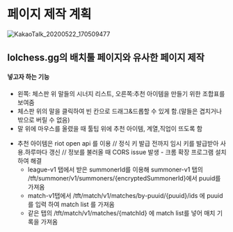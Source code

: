 # 페이지 제작 계획  

![KakaoTalk_20200522_170509477](https://user-images.githubusercontent.com/65073518/82647886-cc2ce600-9c51-11ea-9b46-686886c7da69.jpg)  

## lolchess.gg의 배치툴 페이지와 유사한 페이지 제작  


#### 넣고자 하는 기능
- 왼쪽: 체스판 위 말들의 시너지 리스트, 오른쪽:추천 아이템을 만들기 위한 조합표를 보여줌
- 체스판 위의 말을 클릭하여 빈 칸으로 드래그&드롭할 수 있게 함.(말들은 겹치거나 밖으로 버릴 수 없음)
- 말 위에 마우스를 올렸을 때 툴팁 위에 추천 아이템, 계열,직업이 뜨도록 함

+ 추천 아이템은 riot open api 를 이용   // 정식 키 발급 전까지 임시 키를 발급받아 사용.하루마다 갱신
// 정보를 불러올 때 CORS issue 발생 - 크롬 확장 프로그램 설치하여 해결
  + league-v1 탭에서 받은 summonerId를 이용해 summoner-v1 탭의 /tft/summoner/v1/summoners/{encryptedSummonerId}에서 puuid를 가져옴  
  + match-v1탭에서 /tft/match/v1/matches/by-puuid/{puuid}/ids 에 puuid를 입력 하여 match list 를 가져옴
  + 같은 탭의 /tft/match/v1/matches/{matchId} 에 match list를 넣어 매치 기록을 가져옴
